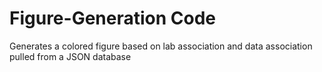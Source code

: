 # Figure-Generation Code

Generates a colored figure based on lab association and data association pulled from a JSON database
